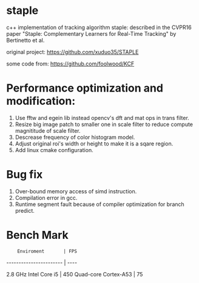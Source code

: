 # staple
c++ implementation of tracking algorithm staple: described in the CVPR16 paper "Staple: Complementary Learners for Real-Time Tracking" by Bertinetto et al.

original project:
  https://github.com/xuduo35/STAPLE

some code from:
  https://github.com/foolwood/KCF
 
# Performance optimization and modification:
1. Use fftw and egein lib instead opencv's dft and mat ops in trans filter.
2. Resize big image patch to smaller one in scale filter to reduce compute magnititude of scale filter.
3. Descrease frequency of color histogram model.
4. Adjust original roi's width or height to make it is a sqare region.
5. Add linux cmake configuration.

# Bug fix
1. Over-bound memory access of simd instruction.
2. Compilation error in gcc.
3. Runtime segment fault because of compiler optimization for branch predict.

# Bench Mark

        Enviroment       | FPS 
 ----------------------- | ----
 
 2.8 GHz Intel Core i5   | 450 
  Quad-core Cortex-A53   | 75


